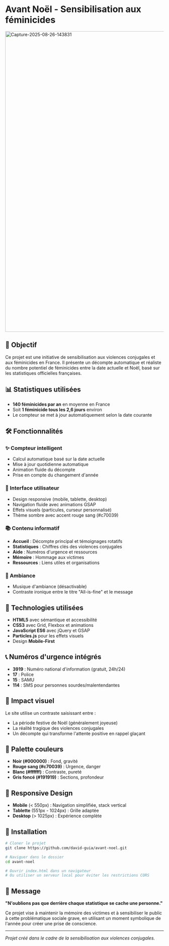# Avant Noël - Sensibilisation aux féminicides

<img width="1896" height="957" alt="Capture-2025-08-26-143831" src="https://github.com/user-attachments/assets/caf5182f-2f14-447b-895f-39801010f71d" />

## 🎯 Objectif

Ce projet est une initiative de sensibilisation aux violences conjugales et aux féminicides en France. Il présente un décompte automatique et réaliste du nombre potentiel de féminicides entre la date actuelle et Noël, basé sur les statistiques officielles françaises.

## 📊 Statistiques utilisées

- **140 féminicides par an** en moyenne en France
- Soit **1 féminicide tous les 2,6 jours** environ
- Le compteur se met à jour automatiquement selon la date courante

## 🛠️ Fonctionnalités

### ✨ Compteur intelligent
- Calcul automatique basé sur la date actuelle
- Mise à jour quotidienne automatique
- Animation fluide du décompte
- Prise en compte du changement d'année

### 📱 Interface utilisateur
- Design responsive (mobile, tablette, desktop)
- Navigation fluide avec animations GSAP
- Effets visuels (particules, curseur personnalisé)
- Thème sombre avec accent rouge sang (#c70039)

### 📚 Contenu informatif
- **Accueil** : Décompte principal et témoignages rotatifs
- **Statistiques** : Chiffres clés des violences conjugales
- **Aide** : Numéros d'urgence et ressources
- **Mémoire** : Hommage aux victimes
- **Ressources** : Liens utiles et organisations

### 🎵 Ambiance
- Musique d'ambiance (désactivable)
- Contraste ironique entre le titre "All-is-fine" et le message

## 🚀 Technologies utilisées

- **HTML5** avec sémantique et accessibilité
- **CSS3** avec Grid, Flexbox et animations
- **JavaScript ES6** avec jQuery et GSAP
- **Particles.js** pour les effets visuels
- Design **Mobile-First**

## 📞 Numéros d'urgence intégrés

- **3919** : Numéro national d'information (gratuit, 24h/24)
- **17** : Police
- **15** : SAMU
- **114** : SMS pour personnes sourdes/malentendantes

## 🌟 Impact visuel

Le site utilise un contraste saisissant entre :
- La période festive de Noël (généralement joyeuse)
- La réalité tragique des violences conjugales
- Un décompte qui transforme l'attente positive en rappel glaçant

## 🎨 Palette couleurs

- **Noir (#000000)** : Fond, gravité
- **Rouge sang (#c70039)** : Urgence, danger
- **Blanc (#ffffff)** : Contraste, pureté
- **Gris foncé (#191919)** : Sections, profondeur

## 📱 Responsive Design

- **Mobile** (< 550px) : Navigation simplifiée, stack vertical
- **Tablette** (551px - 1024px) : Grille adaptée
- **Desktop** (> 1025px) : Expérience complète

## 🔧 Installation

```bash
# Cloner le projet
git clone https://github.com/david-guia/avant-noel.git

# Naviguer dans le dossier
cd avant-noel

# Ouvrir index.html dans un navigateur
# Ou utiliser un serveur local pour éviter les restrictions CORS
```

## 🎯 Message

**"N'oublions pas que derrière chaque statistique se cache une personne."**

Ce projet vise à maintenir la mémoire des victimes et à sensibiliser le public à cette problématique sociale grave, en utilisant un moment symbolique de l'année pour créer une prise de conscience.

---

*Projet créé dans le cadre de la sensibilisation aux violences conjugales.*
